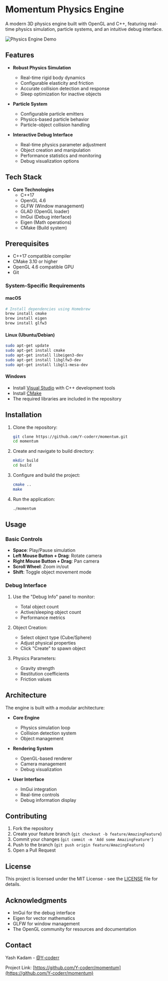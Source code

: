 # Momentum Physics Engine

A modern 3D physics engine built with OpenGL and C++, featuring real-time physics simulation, particle systems, and an intuitive debug interface.

![Physics Engine Demo](demo.gif)

## Features

- **Robust Physics Simulation**
  - Real-time rigid body dynamics
  - Configurable elasticity and friction
  - Accurate collision detection and response
  - Sleep optimization for inactive objects

- **Particle System**
  - Configurable particle emitters
  - Physics-based particle behavior
  - Particle-object collision handling

- **Interactive Debug Interface**
  - Real-time physics parameter adjustment
  - Object creation and manipulation
  - Performance statistics and monitoring
  - Debug visualization options

## Tech Stack

- **Core Technologies**
  - C++17
  - OpenGL 4.6
  - GLFW (Window management)
  - GLAD (OpenGL loader)
  - ImGui (Debug interface)
  - Eigen (Math operations)
  - CMake (Build system)

## Prerequisites

- C++17 compatible compiler
- CMake 3.10 or higher
- OpenGL 4.6 compatible GPU
- Git

### System-Specific Requirements

#### macOS
```bash
# Install dependencies using Homebrew
brew install cmake
brew install eigen
brew install glfw3
```

#### Linux (Ubuntu/Debian)
```bash
sudo apt-get update
sudo apt-get install cmake
sudo apt-get install libeigen3-dev
sudo apt-get install libglfw3-dev
sudo apt-get install libgl1-mesa-dev
```

#### Windows
- Install [Visual Studio](https://visualstudio.microsoft.com/) with C++ development tools
- Install [CMake](https://cmake.org/download/)
- The required libraries are included in the repository

## Installation

1. Clone the repository:
   ```bash
   git clone https://github.com/Y-coderr/momentum.git
   cd momentum
   ```

2. Create and navigate to build directory:
   ```bash
   mkdir build
   cd build
   ```

3. Configure and build the project:
   ```bash
   cmake ..
   make
   ```

4. Run the application:
   ```bash
   ./momentum
   ```

## Usage

### Basic Controls
- **Space**: Play/Pause simulation
- **Left Mouse Button + Drag**: Rotate camera
- **Right Mouse Button + Drag**: Pan camera
- **Scroll Wheel**: Zoom in/out
- **Shift**: Toggle object movement mode

### Debug Interface
1. Use the "Debug Info" panel to monitor:
   - Total object count
   - Active/sleeping object count
   - Performance metrics

2. Object Creation:
   - Select object type (Cube/Sphere)
   - Adjust physical properties
   - Click "Create" to spawn object

3. Physics Parameters:
   - Gravity strength
   - Restitution coefficients
   - Friction values

## Architecture

The engine is built with a modular architecture:

- **Core Engine**
  - Physics simulation loop
  - Collision detection system
  - Object management

- **Rendering System**
  - OpenGL-based renderer
  - Camera management
  - Debug visualization

- **User Interface**
  - ImGui integration
  - Real-time controls
  - Debug information display

## Contributing

1. Fork the repository
2. Create your feature branch (`git checkout -b feature/AmazingFeature`)
3. Commit your changes (`git commit -m 'Add some AmazingFeature'`)
4. Push to the branch (`git push origin feature/AmazingFeature`)
5. Open a Pull Request

## License

This project is licensed under the MIT License - see the [LICENSE](LICENSE) file for details.

## Acknowledgments

- ImGui for the debug interface
- Eigen for vector mathematics
- GLFW for window management
- The OpenGL community for resources and documentation

## Contact

Yash Kadam - [@Y-coderr](https://github.com/Y-coderr)

Project Link: [https://github.com/Y-coderr/momentum](https://github.com/Y-coderr/momentum)